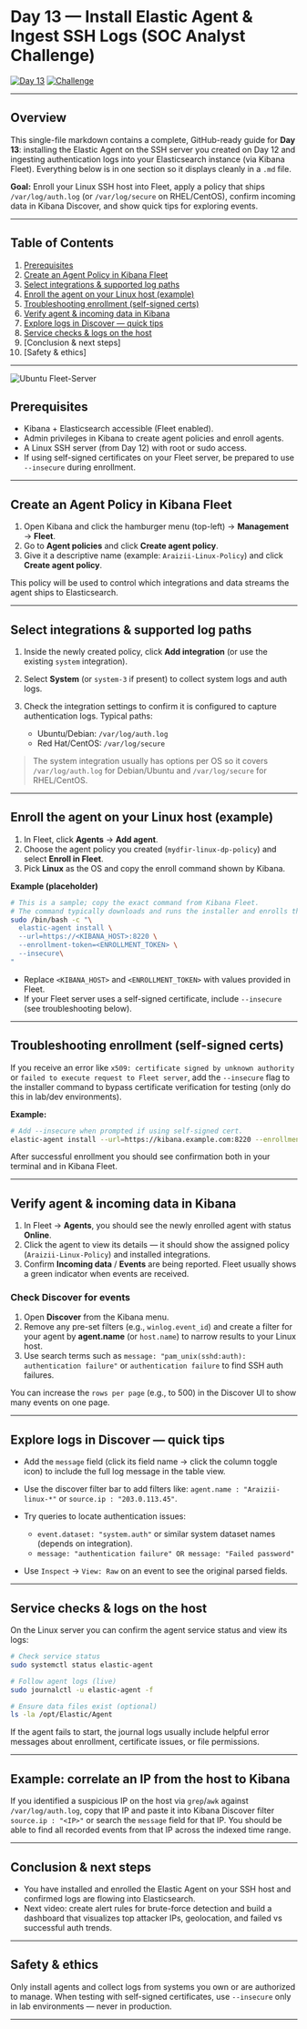 # Day 13 — Install Elastic Agent & Ingest SSH Logs (SOC Analyst Challenge)

[![Day 13](https://img.shields.io/badge/Day-13-blue)](./) [![Challenge](https://img.shields.io/badge/Challenge-SOC--Analyst-orange)](./)

---

## Overview

This single-file markdown contains a complete, GitHub-ready guide for **Day 13**: installing the Elastic Agent on the SSH server you created on Day 12 and ingesting authentication logs into your Elasticsearch instance (via Kibana Fleet). Everything below is in one section so it displays cleanly in a `.md` file.

**Goal:** Enroll your Linux SSH host into Fleet, apply a policy that ships `/var/log/auth.log` (or `/var/log/secure` on RHEL/CentOS), confirm incoming data in Kibana Discover, and show quick tips for exploring events.

---

## Table of Contents

1. [Prerequisites](#prerequisites)
2. [Create an Agent Policy in Kibana Fleet](#create-an-agent-policy-in-kibana-fleet)
3. [Select integrations & supported log paths](#select-integrations--supported-log-paths)
4. [Enroll the agent on your Linux host (example)](#enroll-the-agent-on-your-linux-host-example)
5. [Troubleshooting enrollment (self-signed certs)](#troubleshooting-enrollment-self-signed-certs)
6. [Verify agent & incoming data in Kibana](#verify-agent--incoming-data-in-kibana)
7. [Explore logs in Discover — quick tips](#explore-logs-in-discover----quick-tips)
8. [Service checks & logs on the host](#service-checks--logs-on-the-host)
9. [Conclusion & next steps]
10. [Safety & ethics]

---

![Ubuntu Fleet-Server](../images/13-ubuntu-fleet-server.png)

## Prerequisites

- Kibana + Elasticsearch accessible (Fleet enabled).
- Admin privileges in Kibana to create agent policies and enroll agents.
- A Linux SSH server (from Day 12) with root or sudo access.
- If using self-signed certificates on your Fleet server, be prepared to use `--insecure` during enrollment.

---

## Create an Agent Policy in Kibana Fleet

1. Open Kibana and click the hamburger menu (top-left) → **Management** → **Fleet**.
2. Go to **Agent policies** and click **Create agent policy**.
3. Give it a descriptive name (example: `Araizii-Linux-Policy`) and click **Create agent policy**.

This policy will be used to control which integrations and data streams the agent ships to Elasticsearch.

---

## Select integrations & supported log paths

1. Inside the newly created policy, click **Add integration** (or use the existing `system` integration).
2. Select **System** (or `system-3` if present) to collect system logs and auth logs.
3. Check the integration settings to confirm it is configured to capture authentication logs. Typical paths:

   - Ubuntu/Debian: `/var/log/auth.log`
   - Red Hat/CentOS: `/var/log/secure`

> The system integration usually has options per OS so it covers `/var/log/auth.log` for Debian/Ubuntu and `/var/log/secure` for RHEL/CentOS.

---

## Enroll the agent on your Linux host (example)

1. In Fleet, click **Agents** → **Add agent**.
2. Choose the agent policy you created (`mydfir-linux-dp-policy`) and select **Enroll in Fleet**.
3. Pick **Linux** as the OS and copy the enroll command shown by Kibana.

**Example (placeholder)**

```bash
# This is a sample; copy the exact command from Kibana Fleet.
# The command typically downloads and runs the installer and enrolls the agent.
sudo /bin/bash -c "\
  elastic-agent install \
  --url=https://<KIBANA_HOST>:8220 \
  --enrollment-token=<ENROLLMENT_TOKEN> \
  --insecure\
"
```

- Replace `<KIBANA_HOST>` and `<ENROLLMENT_TOKEN>` with values provided in Fleet.
- If your Fleet server uses a self-signed certificate, include `--insecure` (see troubleshooting below).

---

## Troubleshooting enrollment (self-signed certs)

If you receive an error like `x509: certificate signed by unknown authority` or `failed to execute request to Fleet server`, add the `--insecure` flag to the installer command to bypass certificate verification for testing (only do this in lab/dev environments).

**Example:**

```bash
# Add --insecure when prompted if using self-signed cert.
elastic-agent install --url=https://kibana.example.com:8220 --enrollment-token=ABCDEF --insecure
```

After successful enrollment you should see confirmation both in your terminal and in Kibana Fleet.

---

## Verify agent & incoming data in Kibana

1. In Fleet → **Agents**, you should see the newly enrolled agent with status **Online**.
2. Click the agent to view its details — it should show the assigned policy (`Araizii-Linux-Policy`) and installed integrations.
3. Confirm **Incoming data** / **Events** are being reported. Fleet usually shows a green indicator when events are received.

### Check Discover for events

1. Open **Discover** from the Kibana menu.
2. Remove any pre-set filters (e.g., `winlog.event_id`) and create a filter for your agent by **agent.name** (or `host.name`) to narrow results to your Linux host.
3. Use search terms such as `message: "pam_unix(sshd:auth): authentication failure"` or `authentication failure` to find SSH auth failures.

You can increase the `rows per page` (e.g., to 500) in the Discover UI to show many events on one page.

---

## Explore logs in Discover — quick tips

- Add the `message` field (click its field name → click the column toggle icon) to include the full log message in the table view.
- Use the discover filter bar to add filters like: `agent.name : "Araizii-linux-*"` or `source.ip : "203.0.113.45"`.
- Try queries to locate authentication issues:

  - `event.dataset: "system.auth"` or similar system dataset names (depends on integration).
  - `message: "authentication failure" OR message: "Failed password"`

- Use `Inspect` → `View: Raw` on an event to see the original parsed fields.

---

## Service checks & logs on the host

On the Linux server you can confirm the agent service status and view its logs:

```bash
# Check service status
sudo systemctl status elastic-agent

# Follow agent logs (live)
sudo journalctl -u elastic-agent -f

# Ensure data files exist (optional)
ls -la /opt/Elastic/Agent
```

If the agent fails to start, the journal logs usually include helpful error messages about enrollment, certificate issues, or file permissions.

---

## Example: correlate an IP from the host to Kibana

If you identified a suspicious IP on the host via `grep`/`awk` against `/var/log/auth.log`, copy that IP and paste it into Kibana Discover filter `source.ip : "<IP>"` or search the `message` field for that IP. You should be able to find all recorded events from that IP across the indexed time range.

---

## Conclusion & next steps

- You have installed and enrolled the Elastic Agent on your SSH host and confirmed logs are flowing into Elasticsearch.
- Next video: create alert rules for brute-force detection and build a dashboard that visualizes top attacker IPs, geolocation, and failed vs successful auth trends.

---

## Safety & ethics

Only install agents and collect logs from systems you own or are authorized to manage. When testing with self-signed certificates, use `--insecure` only in lab environments — never in production.

---
